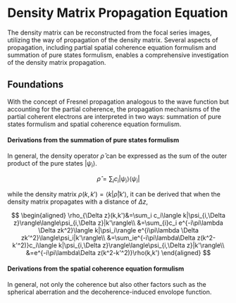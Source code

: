 # Density Matrix Propagation Equation

The density matrix can be reconstructed from the focal series images, utilizing the way of propagation of the density matrix. Several aspects of propagation, including partial spatial coherence equation formulism and summation of pure states formulism, enables a comprehensive investigation of the density matrix propagation.

## Foundations

With the concept of Fresnel propagation analogous to the wave function but accounting for the partial coherence, the propagation mechanisms of the partial coherent electrons are interpreted in two ways: summation of pure states formulism and spatial coherence equation formulism.

#### Derivations from the summation of pure states formulism

In general, the density operator $\hat{\rho}$ can be expressed as the sum of the outer product of the pure states $|\psi_i\rangle$. 

$$
\hat{\rho}=\sum_i c_i|\psi_i\rangle \langle\psi_i|
$$

while the density matrix $\rho(k,k')=\langle k|\hat{\rho}|k'\rangle$, it can be derived that when the density matrix propagates with a distance of $\Delta z$,

$$
\begin{aligned}
\rho_{\Delta z}(k,k')&=\sum_i c_i\langle k|\psi_{i,\Delta z}\rangle\langle\psi_{i,\Delta z}|k'\rangle\\
&=\sum_{i}c_i e^{-i\pi\lambda \Delta zk^2}\langle k|\psi_i\rangle e^{i\pi\lambda \Delta zk'^2}\langle\psi_i|k'\rangle\\
&=\sum_ie^{-i\pi\lambda\Delta z(k^2-k'^2)}c_i\langle k|\psi_{i,\Delta z}\rangle\langle\psi_{i,\Delta z}|k'\rangle\\
&=e^{-i\pi\lambda\Delta z(k^2-k'^2)}\rho(k,k')
\end{aligned}
$$

#### Derivations from the spatial coherence equation formulism

In general, not only the coherence but also other factors such as the spherical aberration and the decoherence-induced envolope function. 